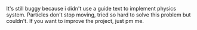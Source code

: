 It's still buggy because i didn't use a guide text to implement physics system. Particles don't stop moving, tried so hard to solve this problem but couldn't. If you want to improve the project, just pm me.
